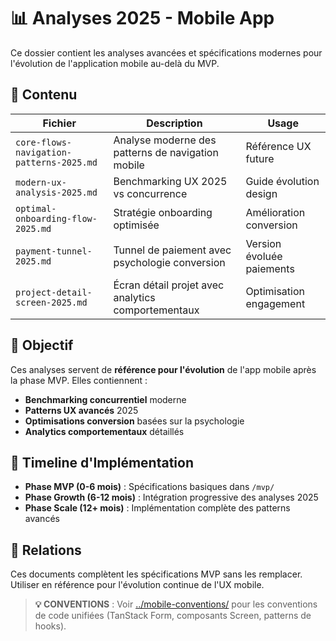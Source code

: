 # 📊 Analyses 2025 - Mobile App

Ce dossier contient les analyses avancées et spécifications modernes pour l'évolution de l'application mobile au-delà du MVP.

## 📁 Contenu

| Fichier | Description | Usage |
|---------|-------------|-------|
| `core-flows-navigation-patterns-2025.md` | Analyse moderne des patterns de navigation mobile | Référence UX future |
| `modern-ux-analysis-2025.md` | Benchmarking UX 2025 vs concurrence | Guide évolution design |
| `optimal-onboarding-flow-2025.md` | Stratégie onboarding optimisée | Amélioration conversion |
| `payment-tunnel-2025.md` | Tunnel de paiement avec psychologie conversion | Version évoluée paiements |
| `project-detail-screen-2025.md` | Écran détail projet avec analytics comportementaux | Optimisation engagement |

## 🎯 Objectif

Ces analyses servent de **référence pour l'évolution** de l'app mobile après la phase MVP. Elles contiennent :

- **Benchmarking concurrentiel** moderne
- **Patterns UX avancés** 2025
- **Optimisations conversion** basées sur la psychologie
- **Analytics comportementaux** détaillés

## 🚀 Timeline d'Implémentation

- **Phase MVP (0-6 mois)** : Spécifications basiques dans `/mvp/`
- **Phase Growth (6-12 mois)** : Intégration progressive des analyses 2025
- **Phase Scale (12+ mois)** : Implémentation complète des patterns avancés

## 🔗 Relations

Ces documents complètent les spécifications MVP sans les remplacer. Utiliser en référence pour l'évolution continue de l'UX mobile.

> **💡 CONVENTIONS** : Voir [../mobile-conventions/](../mobile-conventions/) pour les conventions de code unifiées (TanStack Form, composants Screen, patterns de hooks).